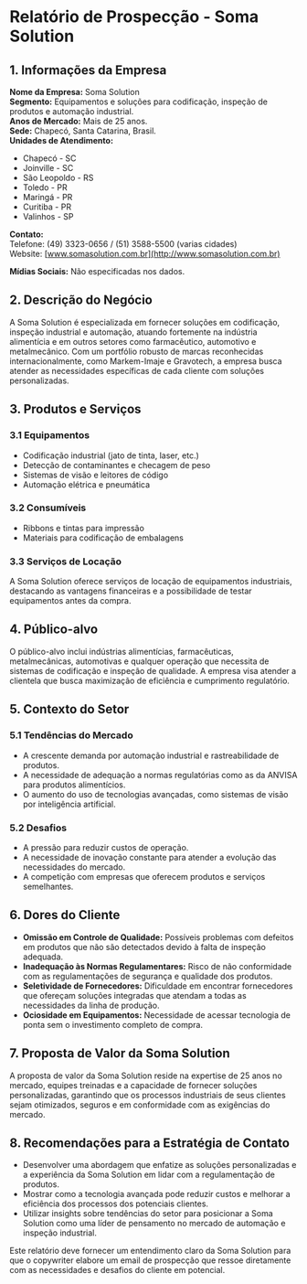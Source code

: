 # Relatório de Prospecção - Soma Solution

## 1. Informações da Empresa

**Nome da Empresa:** Soma Solution  
**Segmento:** Equipamentos e soluções para codificação, inspeção de produtos e automação industrial.  
**Anos de Mercado:** Mais de 25 anos.  
**Sede:** Chapecó, Santa Catarina, Brasil.  
**Unidades de Atendimento:**  
- Chapecó - SC
- Joinville - SC
- São Leopoldo - RS
- Toledo - PR
- Maringá - PR
- Curitiba - PR
- Valinhos - SP

**Contato:**  
Telefone: (49) 3323-0656 / (51) 3588-5500 (varias cidades)  
Website: [www.somasolution.com.br](http://www.somasolution.com.br)

**Mídias Sociais:** Não especificadas nos dados. 

## 2. Descrição do Negócio

A Soma Solution é especializada em fornecer soluções em codificação, inspeção industrial e automação, atuando fortemente na indústria alimentícia e em outros setores como farmacêutico, automotivo e metalmecânico. Com um portfólio robusto de marcas reconhecidas internacionalmente, como Markem-Imaje e Gravotech, a empresa busca atender as necessidades específicas de cada cliente com soluções personalizadas.

## 3. Produtos e Serviços

### 3.1 Equipamentos
- Codificação industrial (jato de tinta, laser, etc.)
- Detecção de contaminantes e checagem de peso
- Sistemas de visão e leitores de código
- Automação elétrica e pneumática

### 3.2 Consumíveis
- Ribbons e tintas para impressão
- Materiais para codificação de embalagens

### 3.3 Serviços de Locação
A Soma Solution oferece serviços de locação de equipamentos industriais, destacando as vantagens financeiras e a possibilidade de testar equipamentos antes da compra.

## 4. Público-alvo

O público-alvo inclui indústrias alimentícias, farmacêuticas, metalmecânicas, automotivas e qualquer operação que necessita de sistemas de codificação e inspeção de qualidade. A empresa visa atender a clientela que busca maximização de eficiência e cumprimento regulatório.

## 5. Contexto do Setor

### 5.1 Tendências do Mercado
- A crescente demanda por automação industrial e rastreabilidade de produtos.
- A necessidade de adequação a normas regulatórias como as da ANVISA para produtos alimentícios.
- O aumento do uso de tecnologias avançadas, como sistemas de visão por inteligência artificial.

### 5.2 Desafios
- A pressão para reduzir custos de operação.
- A necessidade de inovação constante para atender a evolução das necessidades do mercado.
- A competição com empresas que oferecem produtos e serviços semelhantes.

## 6. Dores do Cliente

- **Omissão em Controle de Qualidade:** Possíveis problemas com defeitos em produtos que não são detectados devido à falta de inspeção adequada.
- **Inadequação às Normas Regulamentares:** Risco de não conformidade com as regulamentações de segurança e qualidade dos produtos.
- **Seletividade de Fornecedores:** Dificuldade em encontrar fornecedores que ofereçam soluções integradas que atendam a todas as necessidades da linha de produção.
- **Ociosidade em Equipamentos:** Necessidade de acessar tecnologia de ponta sem o investimento completo de compra.

## 7. Proposta de Valor da Soma Solution

A proposta de valor da Soma Solution reside na expertise de 25 anos no mercado, equipes treinadas e a capacidade de fornecer soluções personalizadas, garantindo que os processos industriais de seus clientes sejam otimizados, seguros e em conformidade com as exigências do mercado.

## 8. Recomendações para a Estratégia de Contato

- Desenvolver uma abordagem que enfatize as soluções personalizadas e a experiência da Soma Solution em lidar com a regulamentação de produtos.
- Mostrar como a tecnologia avançada pode reduzir custos e melhorar a eficiência dos processos dos potenciais clientes.
- Utilizar insights sobre tendências do setor para posicionar a Soma Solution como uma líder de pensamento no mercado de automação e inspeção industrial.

Este relatório deve fornecer um entendimento claro da Soma Solution para que o copywriter elabore um email de prospecção que ressoe diretamente com as necessidades e desafios do cliente em potencial.